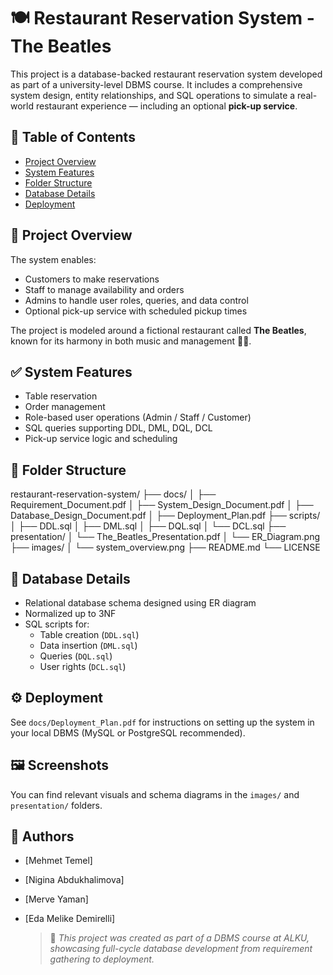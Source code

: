# 🍽️ Restaurant Reservation System - The Beatles

This project is a database-backed restaurant reservation system developed as part of a university-level DBMS course. It includes a comprehensive system design, entity relationships, and SQL operations to simulate a real-world restaurant experience — including an optional **pick-up service**.

## 📌 Table of Contents
- [Project Overview](#project-overview)
- [System Features](#system-features)
- [Folder Structure](#folder-structure)
- [Database Details](#database-details)
- [Deployment](#deployment)


## 🚀 Project Overview

The system enables:
- Customers to make reservations
- Staff to manage availability and orders
- Admins to handle user roles, queries, and data control
- Optional pick-up service with scheduled pickup times

The project is modeled around a fictional restaurant called **The Beatles**, known for its harmony in both music and management 🍴🎶.

## ✅ System Features
- Table reservation
- Order management
- Role-based user operations (Admin / Staff / Customer)
- SQL queries supporting DDL, DML, DQL, DCL
- Pick-up service logic and scheduling

## 📁 Folder Structure
restaurant-reservation-system/
├── docs/
│   ├── Requirement_Document.pdf
│   ├── System_Design_Document.pdf
│   ├── Database_Design_Document.pdf
│   ├── Deployment_Plan.pdf
├── scripts/
│   ├── DDL.sql
│   ├── DML.sql
│   ├── DQL.sql
│   └── DCL.sql
├── presentation/
│   └── The_Beatles_Presentation.pdf
│   └── ER_Diagram.png
├── images/
│   └── system_overview.png
├── README.md
└── LICENSE

## 🧠 Database Details
- Relational database schema designed using ER diagram
- Normalized up to 3NF
- SQL scripts for:
  - Table creation (`DDL.sql`)
  - Data insertion (`DML.sql`)
  - Queries (`DQL.sql`)
  - User rights (`DCL.sql`)

## ⚙️ Deployment
See `docs/Deployment_Plan.pdf` for instructions on setting up the system in your local DBMS (MySQL or PostgreSQL recommended).

## 🖼️ Screenshots
You can find relevant visuals and schema diagrams in the `images/` and `presentation/` folders.

## 👥 Authors
- [Mehmet Temel]
- [Nigina Abdukhalimova]
- [Merve Yaman]
- [Eda Melike Demirelli]

  > 📌 *This project was created as part of a DBMS course at ALKU, showcasing full-cycle database development from requirement gathering to deployment.*
